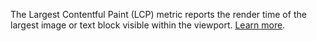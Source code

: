 The Largest Contentful Paint (LCP) metric reports the render time
of the largest image or text block visible within the viewport.
[Learn more](https://web.dev/lcp/). 
